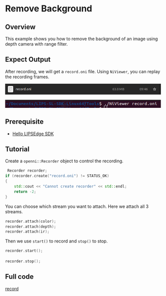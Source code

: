 # Remove Background

## Overview

This example shows you how to remove the background of an image using depth camera with range filter.

## Expect Output

After recording, we will get a `record.oni` file. Using `NiViewer`, you can replay the recording frames.

![](../../.asset/record-2.png)

![](../../.asset/record-1.png)



## Prerequisite

- [Hello LIPSEdge SDK](../hello-lipsedge-sdk/)

## Tutorial

Create a `openni::Recorder` object to control the recording.
```cpp
 Recorder recorder;
if (recorder.create("record.oni") != STATUS_OK)
{
    std::cout << "Cannot create recorder" << std::endl;
    return -2;
}
```

You can choose which stream you want to attach. Here we attach all 3 streams.

```cpp
recorder.attach(color);
recorder.attach(depth);
recorder.attach(ir);
```

Then we use `start()` to record and `stop()` to stop.
```cpp
recorder.start();

recorder.stop();
```

## Full code

[record](https://github.com/HedgeHao/LIPSedgeSDK_Tutorial/blob/master/c%2B%2B/record/record.cpp)